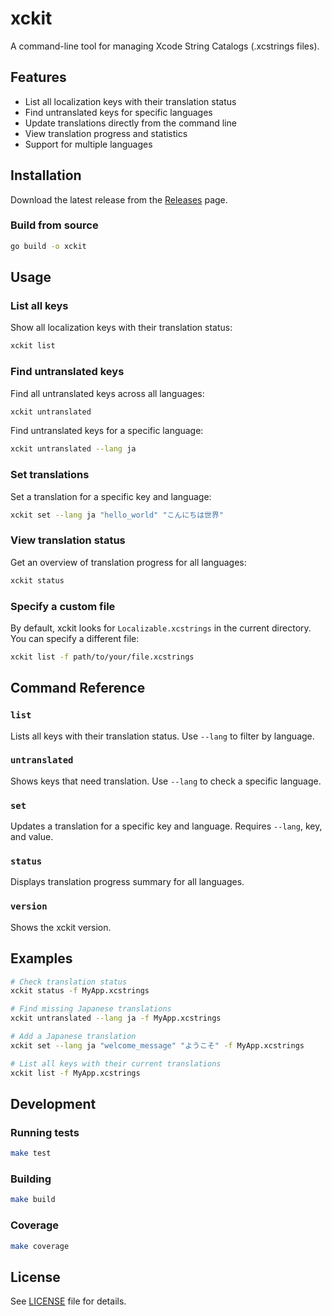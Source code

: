 # xckit

A command-line tool for managing Xcode String Catalogs (.xcstrings files).

## Features

- List all localization keys with their translation status
- Find untranslated keys for specific languages
- Update translations directly from the command line
- View translation progress and statistics
- Support for multiple languages

## Installation

Download the latest release from the [Releases](https://github.com/corrupt952/xckit/releases) page.

### Build from source

```bash
go build -o xckit
```

## Usage

### List all keys

Show all localization keys with their translation status:

```bash
xckit list
```

### Find untranslated keys

Find all untranslated keys across all languages:

```bash
xckit untranslated
```

Find untranslated keys for a specific language:

```bash
xckit untranslated --lang ja
```

### Set translations

Set a translation for a specific key and language:

```bash
xckit set --lang ja "hello_world" "こんにちは世界"
```

### View translation status

Get an overview of translation progress for all languages:

```bash
xckit status
```

### Specify a custom file

By default, xckit looks for `Localizable.xcstrings` in the current directory. You can specify a different file:

```bash
xckit list -f path/to/your/file.xcstrings
```

## Command Reference

### `list`
Lists all keys with their translation status. Use `--lang` to filter by language.

### `untranslated`
Shows keys that need translation. Use `--lang` to check a specific language.

### `set`
Updates a translation for a specific key and language. Requires `--lang`, key, and value.

### `status`
Displays translation progress summary for all languages.

### `version`
Shows the xckit version.

## Examples

```bash
# Check translation status
xckit status -f MyApp.xcstrings

# Find missing Japanese translations
xckit untranslated --lang ja -f MyApp.xcstrings

# Add a Japanese translation
xckit set --lang ja "welcome_message" "ようこそ" -f MyApp.xcstrings

# List all keys with their current translations
xckit list -f MyApp.xcstrings
```

## Development

### Running tests

```bash
make test
```

### Building

```bash
make build
```

### Coverage

```bash
make coverage
```

## License

See [LICENSE](LICENSE) file for details.